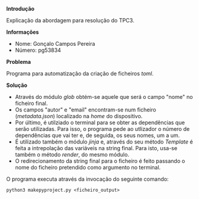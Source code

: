 
**Introdução**

Explicação da abordagem para resolução do TPC3.

**Informações**
* Nome: Gonçalo Campos Pereira
* Número: pg53834

**Problema**

Programa para automatização da criação de ficheiros *toml*.

**Solução**
* Através do módulo *glob* obtém-se aquele que será o campo "nome" no ficheiro final.
* Os campos "autor" e "email" encontram-se num ficheiro (*metadata.json*) localizado na *home* do dispositivo.
* Por último, é utilziado o terminal para se obter as dependências que serão utilizadas. Para isso, o programa pede ao utlizador o número de dependências que vai ter e, de seguida, os seus nomes, um a um.
* É utilizado também o módulo *jinja* e, através do seu método *Template* é feita a intrepolação das variáveis na string final. Para isto, usa-se também o método *render*, do mesmo módulo.
* O redirecionamento da string final para o ficheiro é feito passando o nome do ficheiro pretendido como argumento no terminal.

O programa executa através da invocação do seguinte comando:
    
    python3 makepyproject.py <ficheiro_output>
